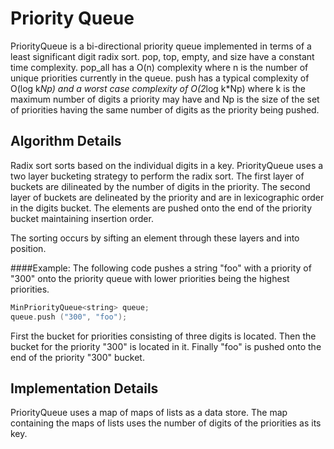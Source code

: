 Priority Queue
==============
PriorityQueue is a bi-directional priority queue implemented in
terms of a least significant digit radix sort. pop, top, empty,
and size have a constant time complexity. pop_all has a O(n) 
complexity where n is the number of unique priorities currently
in the queue. push has a typical complexity of O(log k*Np) and a 
worst case complexity of O(2*log k*Np) where k is the maximum
number of digits a priority may have and Np is the size of the set
of priorities having the same number of digits as the priority 
being pushed.

Algorithm Details
-----------------
Radix sort sorts based on the individual digits in a key. 
PriorityQueue uses a two layer bucketing strategy to perform the 
radix sort. The first layer of buckets are dilineated by the number
of digits in the priority. The second layer of buckets are
delineated by the priority and are in lexicographic order in the
digits bucket. The elements are pushed onto the end of the priority
bucket maintaining insertion order.

The sorting occurs by sifting an element through these layers and
into position. 

####Example:
The following code pushes a string "foo" with a priority of "300" onto
the priority queue with lower priorities being the highest priorities.

```c++
MinPriorityQueue<string> queue;  
queue.push ("300", "foo");
```

First the bucket for priorities consisting of three digits is located.
Then the bucket for the priority "300" is located in it. Finally "foo" is
pushed onto the end of the priority "300" bucket.

Implementation Details
----------------------

PriorityQueue uses a map of maps of lists as a data store. The
map containing the maps of lists uses the number of digits of the
priorities as its key. 
